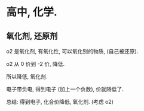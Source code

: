 # 高中, 化学.

## <!-- contents -->

<!-- 
ref

https://www.bilibili.com/video/BV1Qi4y1R7tW one chemistry
 -->

## 氧化剂, 还原剂

<!-- 从特殊到一般 -->

o2 是氧化剂, 有氧化性, 可以氧化别的物质, (自己被还原).

o2 从 0 价到 -2 价, 降低. 

所以降低, 氧化剂.

电子带负电, 得到电子 (加上一个负数), 价就降低了. 

总结: 得到电子, 化合价降低, 氧化剂. (考虑 o2)

